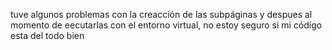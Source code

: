 tuve algunos problemas con la creacción de las subpáginas y despues al momento de eecutarlas con el entorno virtual, no estoy seguro si mi código esta del todo bien
